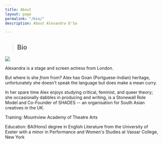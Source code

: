 ```yaml
---
title: About
layout: page
permalink: "/bio/"
description: About Alexandra D'Sa

---
```

> ## Bio

![](/DSCF7679.jpg)

Alexandra is a stage and screen actress from London.

But where is she _from_ from? Alex has Goan (Portguese-Indian) heritage, unfortunately she doesn't speak the language but does make a mean curry.

In her spare time Alex enjoys studying critical, feminist, and queer theory; she occasionally dabbles in producing and writing, is a Stonewall Role Model and Co-Founder of SHADES -- an organisation for South Asian creatives in the UK.

Training: Mountview Academy of Theatre Arts

Education: BA(Hons) degree in English Literature from the University of Exeter with a minor in Performance and Women's Studies at Vassar College, New York